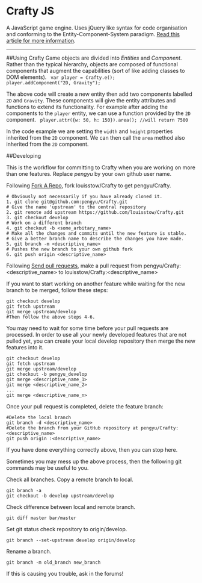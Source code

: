 # Crafty JS
A JavaScript game engine. Uses jQuery like syntax for code organisation and conforming to
the Entity-Component-System paradigm. [Read this article for more information](http://cowboyprogramming.com/2007/01/05/evolve-your-heirachy/).

***

##Using Crafty
Game objects are divided into *Entities* and *Component*. Rather than the typical hierarchy, objects are composed of
functional components that augment the capabilities (sort of like adding classes to DOM elements).
<code>
    var player = Crafty.e();
	player.addComponent("2D, Gravity");
</code>

The above code will create a new entity then add two components labelled `2D` and `Gravity`. These components
will give the entity attributes and functions to extend its functionality. For example after adding the components
to the `player` entity, we can use a function provided by the `2D` component.
<code>
    player.attr({w: 50, h: 150}).area(); //will return 7500
</code>

In the code example we are setting the `width` and `height` properties inherited from the `2D` component. We can
then call the `area` method also inherited from the `2D` component.

##Developing

This is the workflow for committing to Crafty when you are working on more than one features. Replace _pengyu_ by your own github user name.

Following [Fork A Repo](http://help.github.com/fork-a-repo/), fork louisstow/Crafty to get pengyu/Crafty.

    # Obviously not necessarily if you have already cloned it.
    1. git clone git@github.com:pengyu/Crafty.git
    # Give the name 'upstream' to the central repository
    2. git remote add upstream https://github.com/louisstow/Crafty.git
    3. git checkout develop
    # Work on a different branch
    4. git checkout -b <some_arbitary_name>
    # Make all the changes and commits until the new feature is stable.
    # Give a better branch name to describe the changes you have made.
    5. git branch -m <descriptive_name> 
    # Pushes the new branch to your own github fork
    6. git push origin <descriptive_name>

Following [Send pull requests](http://help.github.com/send-pull-requests/), make a pull request from pengyu/Crafty:\<descriptive\_name\> to louisstow/Crafty:\<descriptive\_name\>

If you want to start working on another feature while waiting for the new branch to be merged, follow these steps:

    git checkout develop
    git fetch upstream
    git merge upstream/develop
    #Then follow the above steps 4-6.

You may need to wait for some time before your pull requests are processed. In order to use all your newly developed features that are not pulled yet, you can create your local develop repository then merge the new features into it.

    git checkout develop
    git fetch upstream
    git merge upstream/develop
    git checkout -b pengyu_develop
    git merge <descriptive_name_1>
    git merge <descriptive_name_2>
    ...
    git merge <descriptive_name_n>


Once your pull request is completed, delete the feature branch:

    #Delete the local branch
    git branch -d <descriptive_name>
    #Delete the branch from your GitHub repository at pengyu/Crafty:<descriptive_name>
    git push origin :<descriptive_name>

If you have done everything correctly above, then you can stop here.

Sometimes you may mess up the above process, then the following git commands may be useful to you.

Check all branches. Copy a remote branch to local.

    git branch -a
    git checkout -b develop upstream/develop

Check difference between local and remote branch.

    git diff master bar/master

Set git status check repository to origin/develop.

    git branch --set-upstream develop origin/develop

Rename a branch.

    git branch -m old_branch new_branch

If this is causing you trouble, ask in the forums!

